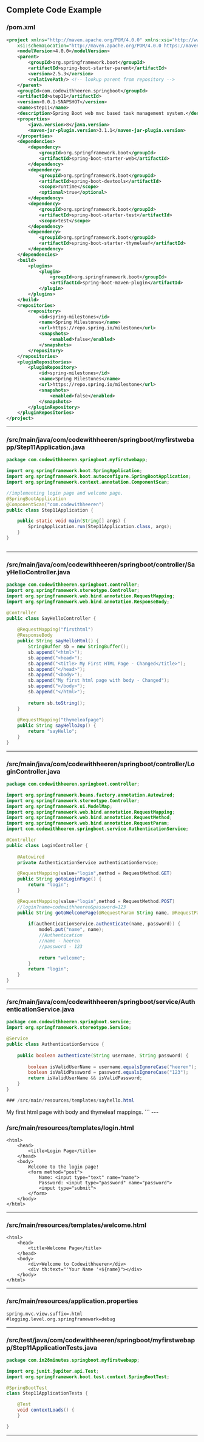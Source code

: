 ## Complete Code Example

### /pom.xml

```xml
<project xmlns="http://maven.apache.org/POM/4.0.0" xmlns:xsi="http://www.w3.org/2001/XMLSchema-instance"
	xsi:schemaLocation="http://maven.apache.org/POM/4.0.0 https://maven.apache.org/xsd/maven-4.0.0.xsd">
	<modelVersion>4.0.0</modelVersion>
	<parent>
		<groupId>org.springframework.boot</groupId>
		<artifactId>spring-boot-starter-parent</artifactId>
		<version>2.5.3</version>
		<relativePath/> <!-- lookup parent from repository -->
	</parent>
	<groupId>com.codewithheeren.springboot</groupId>
	<artifactId>step11</artifactId>
	<version>0.0.1-SNAPSHOT</version>
	<name>step11</name>
	<description>Spring Boot web mvc based task management system.</description>
	<properties>
		<java.version>8</java.version>
		<maven-jar-plugin.version>3.1.1</maven-jar-plugin.version>
	</properties>
	<dependencies>
		<dependency>
			<groupId>org.springframework.boot</groupId>
			<artifactId>spring-boot-starter-web</artifactId>
		</dependency>
		<dependency>
			<groupId>org.springframework.boot</groupId>
			<artifactId>spring-boot-devtools</artifactId>
			<scope>runtime</scope>
			<optional>true</optional>
		</dependency>
		<dependency>
			<groupId>org.springframework.boot</groupId>
			<artifactId>spring-boot-starter-test</artifactId>
			<scope>test</scope>
		</dependency>
		<dependency>
			<groupId>org.springframework.boot</groupId>
			<artifactId>spring-boot-starter-thymeleaf</artifactId>
		</dependency>
	</dependencies>
	<build>
		<plugins>
			<plugin>
				<groupId>org.springframework.boot</groupId>
				<artifactId>spring-boot-maven-plugin</artifactId>
			</plugin>
		</plugins>
	</build>
	<repositories>
		<repository>
			<id>spring-milestones</id>
			<name>Spring Milestones</name>
			<url>https://repo.spring.io/milestone</url>
			<snapshots>
				<enabled>false</enabled>
			</snapshots>
		</repository>
	</repositories>
	<pluginRepositories>
		<pluginRepository>
			<id>spring-milestones</id>
			<name>Spring Milestones</name>
			<url>https://repo.spring.io/milestone</url>
			<snapshots>
				<enabled>false</enabled>
			</snapshots>
		</pluginRepository>
	</pluginRepositories>
</project>
```
---

### /src/main/java/com/codewithheeren/springboot/myfirstwebapp/Step11Application.java

```java
package com.codewithheeren.springboot.myfirstwebapp;

import org.springframework.boot.SpringApplication;
import org.springframework.boot.autoconfigure.SpringBootApplication;
import org.springframework.context.annotation.ComponentScan;

//implementing login page and welcome page.
@SpringBootApplication
@ComponentScan("com.codewithheeren")
public class Step11Application {

	public static void main(String[] args) {
		SpringApplication.run(Step11Application.class, args);
	}
}



```
---

### /src/main/java/com/codewithheeren/springboot/controller/SayHelloController.java

```java
package com.codewithheeren.springboot.controller;
import org.springframework.stereotype.Controller;
import org.springframework.web.bind.annotation.RequestMapping;
import org.springframework.web.bind.annotation.ResponseBody;

@Controller
public class SayHelloController {
	
	@RequestMapping("firsthtml")
	@ResponseBody
	public String sayHelloHtml() {
		StringBuffer sb = new StringBuffer();
		sb.append("<html>");
		sb.append("<head>");
		sb.append("<title> My First HTML Page - Changed</title>");
		sb.append("</head>");
		sb.append("<body>");
		sb.append("My first html page with body - Changed");
		sb.append("</body>");
		sb.append("</html>");
		
		return sb.toString();
	}
	
	@RequestMapping("thymeleafpage")
	public String sayHelloJsp() {
		return "sayHello";
	}
}

```
---

### /src/main/java/com/codewithheeren/springboot/controller/LoginController.java

```java
package com.codewithheeren.springboot.controller;

import org.springframework.beans.factory.annotation.Autowired;
import org.springframework.stereotype.Controller;
import org.springframework.ui.ModelMap;
import org.springframework.web.bind.annotation.RequestMapping;
import org.springframework.web.bind.annotation.RequestMethod;
import org.springframework.web.bind.annotation.RequestParam;
import com.codewithheeren.springboot.service.AuthenticationService;

@Controller
public class LoginController {
	
	@Autowired
	private AuthenticationService authenticationService;

	@RequestMapping(value="login",method = RequestMethod.GET)
	public String gotoLoginPage() {
		return "login";
	}

	@RequestMapping(value="login",method = RequestMethod.POST)
	//login?name=codewithheeren&password=123 
	public String gotoWelcomePage(@RequestParam String name, @RequestParam String password, ModelMap model) {
		
		if(authenticationService.authenticate(name, password)) {
			model.put("name", name);
			//Authentication 
			//name - heeren
			//password - 123
			
			return "welcome";
		}
		return "login";
	}
}

```
---

### /src/main/java/com/codewithheeren/springboot/service/AuthenticationService.java

```java
package com.codewithheeren.springboot.service;
import org.springframework.stereotype.Service;

@Service
public class AuthenticationService {
	
	public boolean authenticate(String username, String password) {
		
		boolean isValidUserName = username.equalsIgnoreCase("heeren");
		boolean isValidPassword = password.equalsIgnoreCase("123");		
		return isValidUserName && isValidPassword;
	}
}

### /src/main/resources/templates/sayhello.html

```
<html>
	<head>
		<title> My first HTML Page</title>
	</head>
	<body>
		My first html page with body and thymeleaf mappings.
	</body>
</html>
```
---

### /src/main/resources/templates/login.html

```
<html>
	<head>
		<title>Login Page</title>
	</head>
	<body>
		Welcome to the login page!
		<form method="post">
			Name: <input type="text" name="name">
			Password: <input type="password" name="password">
			<input type="submit">
		</form>
	</body>
</html>
```
---

### /src/main/resources/templates/welcome.html

```
<html>
	<head>
		<title>Welcome Page</title>
	</head>
	<body>
		<div>Welcome to Codewithheeren</div>
		<div th:text="'Your Name '+${name}"></div>
	</body>
</html>
```
---


### /src/main/resources/application.properties

```properties
spring.mvc.view.suffix=.html
#logging.level.org.springframework=debug

```
---

### /src/test/java/com/codewithheeren/springboot/myfirstwebapp/Step11ApplicationTests.java

```java
package com.in28minutes.springboot.myfirstwebapp;

import org.junit.jupiter.api.Test;
import org.springframework.boot.test.context.SpringBootTest;

@SpringBootTest
class Step11ApplicationTests {

	@Test
	void contextLoads() {
	}

}
```
---
